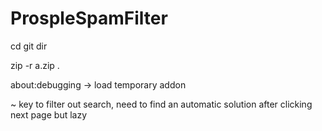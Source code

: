 # ProspleSpamFilter
cd git dir

zip -r a.zip .

about:debugging -> load temporary addon

~ key to filter out search, need to find an automatic solution after clicking next page but lazy